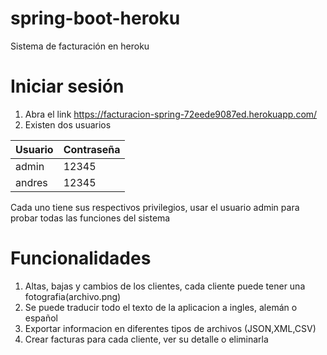 # spring-boot-heroku
Sistema de facturación en heroku

# Iniciar sesión
1. Abra el link https://facturacion-spring-72eede9087ed.herokuapp.com/
2. Existen dos usuarios
   
| Usuario       | Contraseña    |
| ------------- | ------------- |
| admin         | 12345         |
| andres        | 12345         |
 
Cada uno tiene sus respectivos privilegios, usar el usuario admin para probar todas las funciones del sistema

# Funcionalidades
1. Altas, bajas y cambios de los clientes, cada cliente puede tener una fotografia(archivo.png)
2. Se puede traducir todo el texto de la aplicacion a ingles, alemán o español
3. Exportar informacion en diferentes tipos de archivos (JSON,XML,CSV)
4. Crear facturas para cada cliente, ver su detalle o eliminarla

